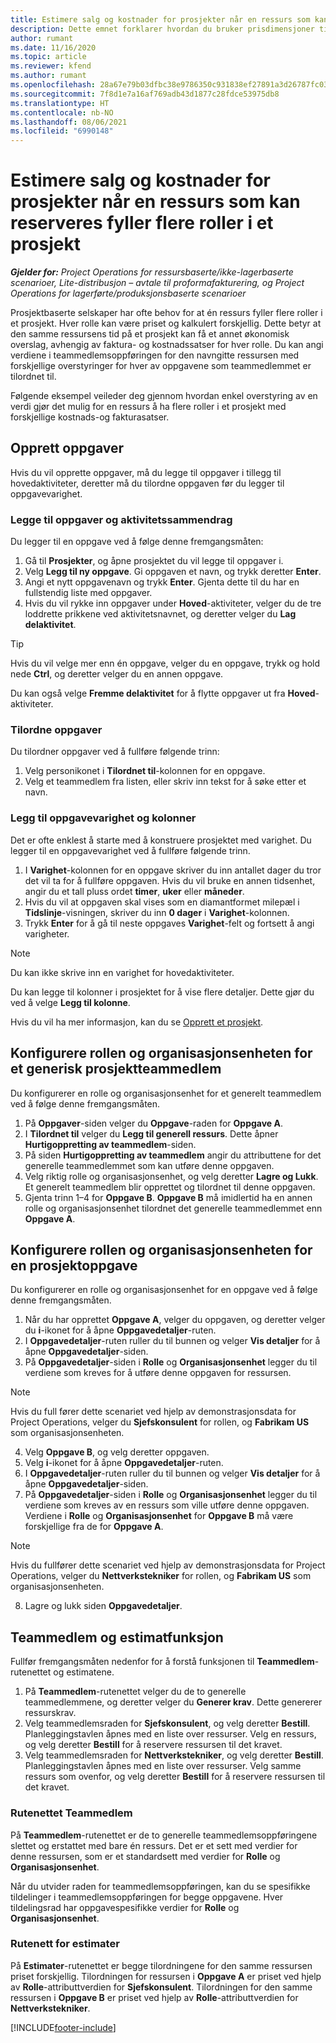 ```yaml
---
title: Estimere salg og kostnader for prosjekter når en ressurs som kan reserveres fyller flere roller i et prosjekt
description: Dette emnet forklarer hvordan du bruker prisdimensjoner til å støtte pris- og kostnadsestimater for en ressurs som fyller flere roller i et prosjekt.
author: rumant
ms.date: 11/16/2020
ms.topic: article
ms.reviewer: kfend
ms.author: rumant
ms.openlocfilehash: 28a67e79b03dfbc38e9786350c931838ef27891a3d26787fc0334e0572528228
ms.sourcegitcommit: 7f8d1e7a16af769adb43d1877c28fdce53975db8
ms.translationtype: HT
ms.contentlocale: nb-NO
ms.lasthandoff: 08/06/2021
ms.locfileid: "6990148"
---
```

# <a name="estimate-project-sales-and-costs-when-a-bookable-resource-fills-multiple-roles-on-a-project"></a>Estimere salg og kostnader for prosjekter når en ressurs som kan reserveres fyller flere roller i et prosjekt 

_**Gjelder for:** Project Operations for ressursbaserte/ikke-lagerbaserte scenarioer, Lite-distribusjon – avtale til proformafakturering, og Project Operations for lagerførte/produksjonsbaserte scenarioer_ 

Prosjektbaserte selskaper har ofte behov for at én ressurs fyller flere roller i et prosjekt. Hver rolle kan være priset og kalkulert forskjellig. Dette betyr at den samme ressursens tid på et prosjekt kan få et annet økonomisk overslag, avhengig av faktura- og kostnadssatser for hver rolle. Du kan angi verdiene i teammedlemsoppføringen for den navngitte ressursen med forskjellige overstyringer for hver av oppgavene som teammedlemmet er tilordnet til.

Følgende eksempel veileder deg gjennom hvordan enkel overstyring av en verdi gjør det mulig for en ressurs å ha flere roller i et prosjekt med forskjellige kostnads-og fakturasatser.

## <a name="create-tasks"></a>Opprett oppgaver
Hvis du vil opprette oppgaver, må du legge til oppgaver i tillegg til hovedaktiviteter, deretter må du tilordne oppgaven før du legger til oppgavevarighet. 

### <a name="add-tasks-and-summary-tasks"></a>Legge til oppgaver og aktivitetssammendrag
Du legger til en oppgave ved å følge denne fremgangsmåten:

1. Gå til **Prosjekter**, og åpne prosjektet du vil legge til oppgaver i.
2. Velg **Legg til ny oppgave**. Gi oppgaven et navn, og trykk deretter **Enter**.
3. Angi et nytt oppgavenavn og trykk **Enter**. Gjenta dette til du har en fullstendig liste med oppgaver.
3. Hvis du vil rykke inn oppgaver under **Hoved**-aktiviteter, velger du de tre loddrette prikkene ved aktivitetsnavnet, og deretter velger du **Lag delaktivitet**. 

  > [!TIP]
  > Hvis du vil velge mer enn én oppgave, velger du en oppgave, trykk og hold nede **Ctrl**, og deretter velger du en annen oppgave.
  >
  > Du kan også velge **Fremme delaktivitet** for å flytte oppgaver ut fra **Hoved**-aktiviteter.

### <a name="assign-tasks"></a>Tilordne oppgaver

Du tilordner oppgaver ved å fullføre følgende trinn:

1. Velg personikonet i **Tilordnet til**-kolonnen for en oppgave.
2. Velg et teammedlem fra listen, eller skriv inn tekst for å søke etter et navn.

### <a name="add-task-duration-and-columns"></a>Legg til oppgavevarighet og kolonner

Det er ofte enklest å starte med å konstruere prosjektet med varighet. Du legger til en oppgavevarighet ved å fullføre følgende trinn.

1. I **Varighet**-kolonnen for en oppgave skriver du inn antallet dager du tror det vil ta for å fullføre oppgaven. Hvis du vil bruke en annen tidsenhet, angir du et tall pluss ordet **timer**, **uker** eller **måneder**.
2. Hvis du vil at oppgaven skal vises som en diamantformet milepæl i **Tidslinje**-visningen, skriver du inn **0 dager** i **Varighet**-kolonnen.
3. Trykk **Enter**  for å gå til neste oppgaves **Varighet**-felt og fortsett å angi varigheter.

  > [!NOTE]
  > Du kan ikke skrive inn en varighet for hovedaktiviteter.

Du kan legge til kolonner i prosjektet for å vise flere detaljer. Dette gjør du ved å velge **Legg til kolonne**. 

Hvis du vil ha mer informasjon, kan du se [Opprett et prosjekt](https://support.microsoft.com/en-us/office/create-a-project-a5b5e823-fb2e-45fd-be00-7d84422d9749).

## <a name="set-up-the-role-and-organization-unit-for-a-generic-project-team-member"></a>Konfigurere rollen og organisasjonsenheten for et generisk prosjektteammedlem
Du konfigurerer en rolle og organisasjonsenhet for et generelt teammedlem ved å følge denne fremgangsmåten.

1. På **Oppgaver**-siden velger du **Oppgave**-raden for **Oppgave A**. 
2. I **Tilordnet til** velger du **Legg til generell ressurs**. Dette åpner **Hurtigoppretting av teammedlem**-siden.
3. På siden **Hurtigoppretting av teammedlem** angir du attributtene for det generelle teammedlemmet som kan utføre denne oppgaven.
4. Velg riktig rolle og organisasjonsenhet, og velg deretter **Lagre og Lukk**. Et generelt teammedlem blir opprettet og tilordnet til denne oppgaven. 
5. Gjenta trinn 1–4 for **Oppgave B**. **Oppgave B** må imidlertid ha en annen rolle og organisasjonsenhet tilordnet det generelle teammedlemmet enn **Oppgave A**. 

## <a name="set-up-the-role-and-organization-unit-for-a-project-task"></a>Konfigurere rollen og organisasjonsenheten for en prosjektoppgave
Du konfigurerer en rolle og organisasjonsenhet for en oppgave ved å følge denne fremgangsmåten.

1. Når du har opprettet **Oppgave A**, velger du oppgaven, og deretter velger du **i**-ikonet for å åpne **Oppgavedetaljer**-ruten. 
2. I **Oppgavedetaljer**-ruten ruller du til bunnen og velger **Vis detaljer** for å åpne **Oppgavedetaljer**-siden.
3. På **Oppgavedetaljer**-siden i **Rolle** og **Organisasjonsenhet** legger du til verdiene som kreves for å utføre denne oppgaven for ressursen. 

  > [!NOTE]
  > Hvis du full fører dette scenariet ved hjelp av demonstrasjonsdata for Project Operations, velger du **Sjefskonsulent** for rollen, og **Fabrikam US** som organisasjonsenheten.

4. Velg **Oppgave B**, og velg deretter oppgaven.
5. Velg **i**-ikonet for å åpne **Oppgavedetaljer**-ruten. 
6. I **Oppgavedetaljer**-ruten ruller du til bunnen og velger **Vis detaljer** for å åpne **Oppgavedetaljer**-siden.
7. På **Oppgavedetaljer**-siden i **Rolle** og **Organisasjonsenhet** legger du til verdiene som kreves av en ressurs som ville utføre denne oppgaven. Verdiene i **Rolle** og **Organisasjonsenhet** for **Oppgave B** må være forskjellige fra de for **Oppgave A**. 

  > [!NOTE]
  > Hvis du fullfører dette scenariet ved hjelp av demonstrasjonsdata for Project Operations, velger du **Nettverkstekniker** for rollen, og **Fabrikam US** som organisasjonsenheten.

8. Lagre og lukk siden **Oppgavedetaljer**. 

## <a name="team-member-and-estimates-behavior"></a>Teammedlem og estimatfunksjon 
Fullfør fremgangsmåten nedenfor for å forstå funksjonen til **Teammedlem**-rutenettet og estimatene.

1. På **Teammedlem**-rutenettet velger du de to generelle teammedlemmene, og deretter velger du **Generer krav**. Dette genererer ressurskrav. 
2. Velg teammedlemsraden for **Sjefskonsulent**, og velg deretter **Bestill**. Planleggingstavlen åpnes med en liste over ressurser. Velg en ressurs, og velg deretter **Bestill** for å reservere ressursen til det kravet.
3. Velg teammedlemsraden for **Nettverkstekniker**, og velg deretter **Bestill**. Planleggingstavlen åpnes med en liste over ressurser. Velg samme ressurs som ovenfor, og velg deretter **Bestill** for å reservere ressursen til det kravet.

### <a name="team-member-grid"></a>Rutenettet Teammedlem 

På **Teammedlem**-rutenettet er de to generelle teammedlemsoppføringene slettet og erstattet med bare én ressurs. Det er et sett med verdier for denne ressursen, som er et standardsett med verdier for **Rolle** og **Organisasjonsenhet**.

Når du utvider raden for teammedlemsoppføringen, kan du se spesifikke tildelinger i teammedlemsoppføringen for begge oppgavene. Hver tildelingsrad har oppgavespesifikke verdier for **Rolle** og **Organisasjonsenhet**. 

### <a name="estimates-grid"></a>Rutenett for estimater 

På **Estimater**-rutenettet er begge tilordningene for den samme ressursen priset forskjellig. Tilordningen for ressursen i **Oppgave A** er priset ved hjelp av **Rolle**-attributtverdien for **Sjefskonsulent**. Tilordningen for den samme ressursen i **Oppgave B** er priset ved hjelp av **Rolle**-attributtverdien for **Nettverkstekniker**.


[!INCLUDE[footer-include](../includes/footer-banner.md)]